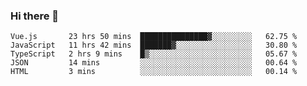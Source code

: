 ### Hi there 👋

<!--
**xin-code/Xin-code** is a ✨ _special_ ✨ repository because its `README.md` (this file) appears on your GitHub profile.

Here are some ideas to get you started:
<!--START_SECTION:waka-->
```text
Vue.js       23 hrs 50 mins  ███████████████▓░░░░░░░░░   62.75 % 
JavaScript   11 hrs 42 mins  ███████▓░░░░░░░░░░░░░░░░░   30.80 % 
TypeScript   2 hrs 9 mins    █▒░░░░░░░░░░░░░░░░░░░░░░░   05.67 % 
JSON         14 mins         ░░░░░░░░░░░░░░░░░░░░░░░░░   00.64 % 
HTML         3 mins          ░░░░░░░░░░░░░░░░░░░░░░░░░   00.14 % 
```
<!--END_SECTION:waka-->
